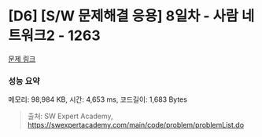 # [D6] [S/W 문제해결 응용] 8일차 - 사람 네트워크2 - 1263 

[문제 링크](https://swexpertacademy.com/main/code/problem/problemDetail.do?contestProbId=AV18P2B6Iu8CFAZN) 

### 성능 요약

메모리: 98,984 KB, 시간: 4,653 ms, 코드길이: 1,683 Bytes



> 출처: SW Expert Academy, https://swexpertacademy.com/main/code/problem/problemList.do